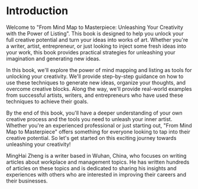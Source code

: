 # Introduction

Welcome to "From Mind Map to Masterpiece: Unleashing Your Creativity with the Power of Listing". This book is designed to help you unlock your full creative potential and turn your ideas into works of art. Whether you're a writer, artist, entrepreneur, or just looking to inject some fresh ideas into your work, this book provides practical strategies for unleashing your imagination and generating new ideas.

In this book, we'll explore the power of mind mapping and listing as tools for unlocking your creativity. We'll provide step-by-step guidance on how to use these techniques to generate new ideas, organize your thoughts, and overcome creative blocks. Along the way, we'll provide real-world examples from successful artists, writers, and entrepreneurs who have used these techniques to achieve their goals.

By the end of this book, you'll have a deeper understanding of your own creative process and the tools you need to unleash your inner artist. Whether you're an experienced professional or just starting out, "From Mind Map to Masterpiece" offers something for everyone looking to tap into their creative potential. So let's get started on this exciting journey towards unleashing your creativity!

MingHai Zheng is a writer based in Wuhan, China, who focuses on writing articles about workplace and management topics. He has written hundreds of articles on these topics and is dedicated to sharing his insights and experiences with others who are interested in improving their careers and their businesses.
